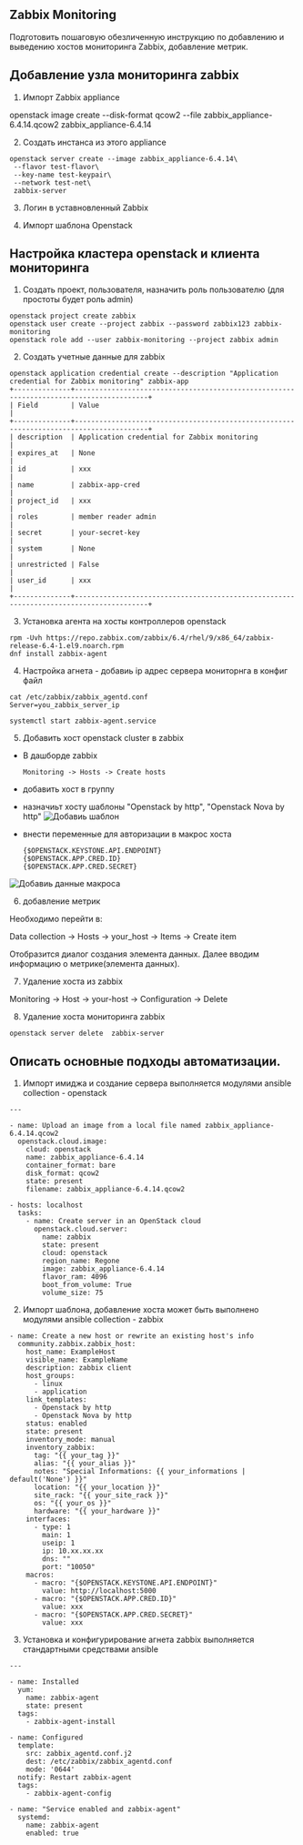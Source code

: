 ## Zabbix Monitoring

Подготовить пошаговую обезличенную  инструкцию по добавлению и выведению хостов мониторинга Zabbix, добавление метрик. 


## Добавление узла мониторинга zabbix

1. Импорт Zabbix appliance

openstack image create --disk-format qcow2 --file zabbix_appliance-6.4.14.qcow2 zabbix_appliance-6.4.14

2. Создать инстанса из этого appliance

```
openstack server create --image zabbix_appliance-6.4.14\
 --flavor test-flavor\
 --key-name test-keypair\
 --network test-net\
 zabbix-server
```

3. Логин в уставновленный Zabbix

4. Импорт шаблона Openstack

## Настройка кластера openstack и клиента мониторинга

1. Создать проект, пользователя, назначить роль пользователю (для простоты будет роль admin)

```
openstack project create zabbix
openstack user create --project zabbix --password zabbix123 zabbix-monitoring
openstack role add --user zabbix-monitoring --project zabbix admin
```

2. Создать учетные данные для zabbix

```
openstack application credential create --description "Application credential for Zabbix monitoring" zabbix-app
+--------------+----------------------------------------------------------------------------------------+
| Field        | Value                                                                                  |
+--------------+----------------------------------------------------------------------------------------+
| description  | Application credential for Zabbix monitoring                                           |
| expires_at   | None                                                                                   |
| id           | xxx                                                                                    |
| name         | zabbix-app-cred                                                                        |
| project_id   | xxx                                                                                    |
| roles        | member reader admin                                                                    |
| secret       | your-secret-key                                                                        |
| system       | None                                                                                   |
| unrestricted | False                                                                                  |
| user_id      | xxx                                                                                    |
+--------------+----------------------------------------------------------------------------------------+
```

3. Установка агента на хосты контроллеров openstack

```
rpm -Uvh https://repo.zabbix.com/zabbix/6.4/rhel/9/x86_64/zabbix-release-6.4-1.el9.noarch.rpm
dnf install zabbix-agent
```

4. Настройка агнета - добавиь ip адрес сервера мониторнга в конфиг файл

```
cat /etc/zabbix/zabbix_agentd.conf
Server=you_zabbix_server_ip

systemctl start zabbix-agent.service
```
5. Добавить хост openstack cluster в zabbix

 - В дашборде zabbix

   `Monitoring -> Hosts -> Create hosts`
 
 - добавить хост в группу

 - назначиьт хосту шаблоны "Openstack by http", "Openstack Nova by http"
   ![Добавиь шаблон](template_openstack.png)

 - внести переменные для авторизации в макрос хоста

    ```
    {$OPENSTACK.KEYSTONE.API.ENDPOINT}	
    {$OPENSTACK.APP.CRED.ID}
    {$OPENSTACK.APP.CRED.SECRET}
    ```
![Добавиь данные макроса](macros.png) 


6. добавление метрик

Необходимо перейти в:

 Data collection → Hosts -> your_host -> Items -> Create item

Отобразится диалог создания элемента данных.
Далее вводим информацию о метрике(элемента данных).

7. Удаление хоста из zabbix

Monitoring -> Host -> your-host -> Configuration -> Delete

8. Удаление хоста мониторинга zabbix

```
openstack server delete  zabbix-server
```


## Описать основные подходы автоматизации.

1. Импорт имиджа и создание сервера выполняется модулями ansible collection - openstack 

```
---

- name: Upload an image from a local file named zabbix_appliance-6.4.14.qcow2
  openstack.cloud.image:
    cloud: openstack
    name: zabbix_appliance-6.4.14
    container_format: bare
    disk_format: qcow2
    state: present
    filename: zabbix_appliance-6.4.14.qcow2

- hosts: localhost
  tasks:
    - name: Create server in an OpenStack cloud
      openstack.cloud.server:
        name: zabbix
        state: present
        cloud: openstack
        region_name: Regone
        image: zabbix_appliance-6.4.14
        flavor_ram: 4096
        boot_from_volume: True
        volume_size: 75
```

2. Импорт шаблона, добавление хоста может быть выполнено модулями ansible collection - zabbix

```
- name: Create a new host or rewrite an existing host's info
  community.zabbix.zabbix_host:
    host_name: ExampleHost
    visible_name: ExampleName
    description: zabbix client
    host_groups:
      - linux
      - application
    link_templates:
      - Openstack by http
      - Openstack Nova by http
    status: enabled
    state: present
    inventory_mode: manual
    inventory_zabbix:
      tag: "{{ your_tag }}"
      alias: "{{ your_alias }}"
      notes: "Special Informations: {{ your_informations | default('None') }}"
      location: "{{ your_location }}"
      site_rack: "{{ your_site_rack }}"
      os: "{{ your_os }}"
      hardware: "{{ your_hardware }}"
    interfaces:
      - type: 1
        main: 1
        useip: 1
        ip: 10.xx.xx.xx
        dns: ""
        port: "10050"
    macros:
      - macro: "{$OPENSTACK.KEYSTONE.API.ENDPOINT}"
        value: http://localhost:5000
      - macro: "{$OPENSTACK.APP.CRED.ID}"
        value: xxx
      - macro: "{$OPENSTACK.APP.CRED.SECRET}"
        value: xxx

```

3. Установка и конфигурирование агнета zabbix выполняется стандартными средствами  ansible

```
---

- name: Installed
  yum:
    name: zabbix-agent
    state: present
  tags:
    - zabbix-agent-install

- name: Configured
  template:
    src: zabbix_agentd.conf.j2
    dest: /etc/zabbix/zabbix_agentd.conf
    mode: '0644'
  notify: Restart zabbix-agent
  tags:
    - zabbix-agent-config

- name: "Service enabled and zabbix-agent"
  systemd:
    name: zabbix-agent
    enabled: true

```
